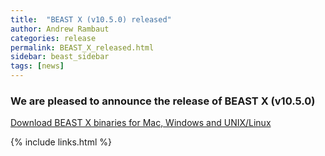 ```yaml
---
title:  "BEAST X (v10.5.0) released"
author: Andrew Rambaut
categories: release
permalink: BEAST_X_released.html
sidebar: beast_sidebar
tags: [news]
---
```


### We are pleased to announce the release of BEAST X (v10.5.0) ###

[Download BEAST X binaries for Mac, Windows and UNIX/Linux](installing)

{% include links.html %}
